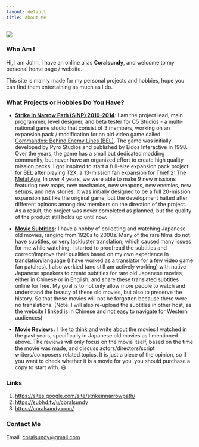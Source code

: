 ```yaml
---
layout: default
title: About Me
---
```


<img class="profile-picture" src="{{site.url}}{{site.baseurl}}{{site.profile-picture}}">

### Who Am I
Hi, I am John, I have an online alias **Coralsundy**, and welcome to my personal home page / website.

This site is mainly made for my personal projects and hobbies, hope you can find them entertaining as much as I do.

### What Projects or Hobbies Do You Have?
* **[Strike In Narrow Path (SINP) 2010-2014](https://sites.google.com/site/strikeinnarrowpath/)**: I am the project lead, main programmer, level designer, and beta tester for C5 Studios - a multi-national game studio that consist of 3 members, working on an expansion pack / modification for an old video game called [Commandos: Behind Enemy Lines (BEL)](https://en.wikipedia.org/wiki/Commandos:_Behind_Enemy_Lines). The game was initially developed by Pyro Studios and published by Eidos Interactive in 1998. Over the years, the game has a small but dedicated modding community, but never have an organized effort to create high quality mission packs. I got inspired to start a full-size expansion pack project for BEL after playing [T2X](https://www.thief2x.com/), a 13-mission fan expansion for [Thief 2: The Metal Age](https://en.wikipedia.org/wiki/Thief_II). In over 4 years, we were able to make 9 new missions featuring new maps, new mechanics, new weapons, new enemies, new setups, and new stories. It was initially designed to be a full 20-mission expansion just like the original game, but the development halted after different opinons among dev members on the direction of the project. As a result, the project was never completed as planned, but the quality of the product still holds up until now.

* **[Movie Subtitles](https://subhd.tv/u/coralsundy):** I have a hobby of collecting and watching Japanese old movies, ranging from 1920s to 2000s. Many of the rare films do not have subtitles, or very lackluster translation, which caused many issues for me while watching. I started to proofread the subtitles and correct/improve their qualities based on my own experience in translation/language (I have worked as a translator for a few video game fan patches). I also workied (and still am actively working) with native Japanese speakers to create subtitles for rare old Japanese movies, either in Chinese or in English, and share these translated subtitles online for free. My goal is to not only allow more people to watch and understand the beauty of these old movies, but also to preserve the history. So that these movies will not be forgotten because there were no translations. (Note: I will also re-upload the subtitles in other host, as the website I linked is in Chinese and not easy to navigate for Western audiences)

* **Movie Reviews:** I like to think and write about the movies I watched in the past years, specifically in Japanese old movies as I mentioned above. The reviews will only focus on the movie itself, based on the time the movie was made, and discuss actors/directors/script writers/composers related topics. It is just a piece of the opinion, so if you want to check whether it is a movie for you, you should purchase a copy to start with. :smiley:

### Links
1. <https://sites.google.com/site/strikeinnarrowpath/>
2. <https://subhd.tv/u/coralsundy>
3. <https://coralsundy.com/>

### Contact Me
Email: [coralsundy@gmail.com](mailto:coralsundy@gmail.com)
